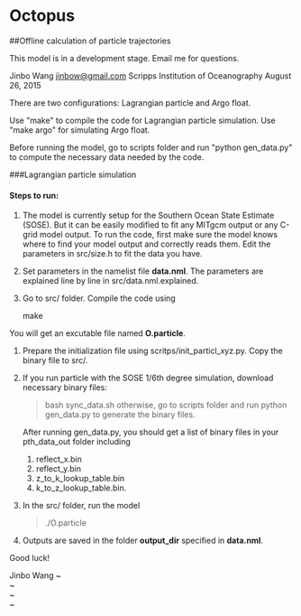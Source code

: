 # Octopus
##Offline calculation of particle trajectories

This model is in a development stage. Email me for questions.

Jinbo Wang <jinbow@gmail.com>
Scripps Institution of Oceanography
August 26, 2015


There are two configurations: Lagrangian particle and Argo float. 

Use "make" to compile the code for Lagrangian particle simulation. Use "make argo" for simulating Argo float. 

Before running the model, go to scripts folder and run "python gen_data.py" to compute the necessary data needed by the code.


###Lagrangian particle simulation

#### Steps to run:

 1. The model is currently setup for the Southern Ocean State Estimate (SOSE). But it can be easily modified to fit any MITgcm output or any C-grid model output. To run the code, first make sure the model knows where to find your model output and correctly reads them. Edit the parameters in src/size.h to fit the data you have.
 1. Set parameters in the namelist file **data.nml**. The parameters are explained line by line in src/data.nml.explained.
 1. Go to src/ folder. Compile the code using

     make

   You will get an excutable file named **O.particle**.

 1. Prepare the initialization file using scritps/init_particl_xyz.py. Copy the binary file to src/.
 1. If you run particle with the SOSE 1/6th degree simulation, download necessary binary files:
    >bash sync_data.sh
    otherwise, go to scripts folder and run
    >python gen_data.py
    to generate the binary files.
    
    After running gen_data.py, you should get a list of binary files in your pth_data_out folder including

    1. reflect_x.bin
    1. reflect_y.bin
    1. z_to_k_lookup_table.bin
    1. k_to_z_lookup_table.bin.
    

 1. In the src/ folder, run the model

    >./O.particle

 1. Outputs are saved in the folder  **output_dir** specified in **data.nml**.


Good luck!


Jinbo Wang
~                                                                                                                                                                                                           
~                                                                                                                                                                                                           
~                                                                                                                                                                                                           
~                          
